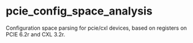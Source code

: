 # pcie_config_space_analysis
Configuration space parsing for pcie/cxl devices, based on registers on PCIE 6.2r and CXL 3.2r.
